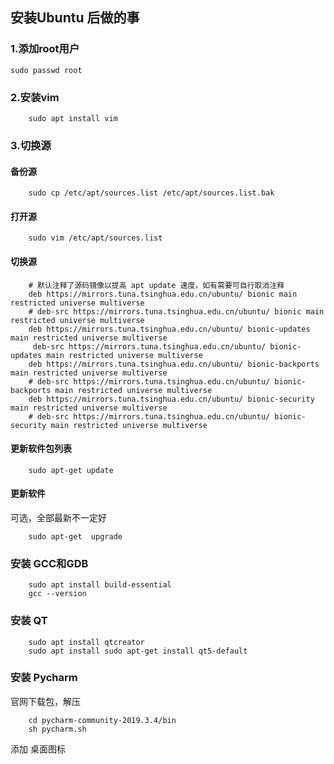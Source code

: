 ## 安装Ubuntu 后做的事
### 1.添加root用户
```
sudo passwd root
```
### 2.安装vim 
```
    sudo apt install vim
```
### 3.切换源
#### 备份源
```
    sudo cp /etc/apt/sources.list /etc/apt/sources.list.bak
```
#### 打开源
```
    sudo vim /etc/apt/sources.list
```
#### 切换源
```
    # 默认注释了源码镜像以提高 apt update 速度，如有需要可自行取消注释
    deb https://mirrors.tuna.tsinghua.edu.cn/ubuntu/ bionic main restricted universe multiverse
    # deb-src https://mirrors.tuna.tsinghua.edu.cn/ubuntu/ bionic main restricted universe multiverse
    deb https://mirrors.tuna.tsinghua.edu.cn/ubuntu/ bionic-updates main restricted universe multiverse
     deb-src https://mirrors.tuna.tsinghua.edu.cn/ubuntu/ bionic-updates main restricted universe multiverse
    deb https://mirrors.tuna.tsinghua.edu.cn/ubuntu/ bionic-backports main restricted universe multiverse
    # deb-src https://mirrors.tuna.tsinghua.edu.cn/ubuntu/ bionic-backports main restricted universe multiverse
    deb https://mirrors.tuna.tsinghua.edu.cn/ubuntu/ bionic-security main restricted universe multiverse
    # deb-src https://mirrors.tuna.tsinghua.edu.cn/ubuntu/ bionic-security main restricted universe multiverse
```
#### 更新软件包列表
```
    sudo apt-get update
```
#### 更新软件
可选，全部最新不一定好
```
    sudo apt-get  upgrade
```
### 安装 GCC和GDB
``` 
    sudo apt install build-essential
    gcc --version
```
### 安装 QT
```
    sudo apt install qtcreator 
    sudo apt install sudo apt-get install qt5-default
``` 
### 安装 Pycharm 
官网下载包，解压
```
    cd pycharm-community-2019.3.4/bin
    sh pycharm.sh
```
添加 桌面图标





